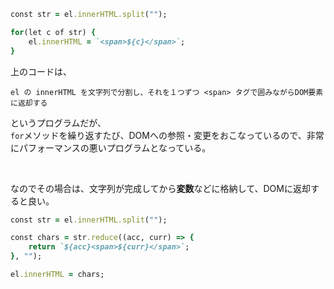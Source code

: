 

```rb
const str = el.innerHTML.split("");

for(let c of str) {
    el.innerHTML = `<span>${c}</span>`;
}
```

上のコードは、  

    el の innerHTML を文字列で分割し、それを１つずつ <span> タグで囲みながらDOM要素に返却する  

というプログラムだが、  
`for`メソッドを繰り返すたび、DOMへの参照・変更をおこなっているので、非常にパフォーマンスの悪いプログラムとなっている。  

<br>

なのでその場合は、文字列が完成してから**変数**などに格納して、DOMに返却すると良い。  

```rb
const str = el.innerHTML.split("");

const chars = str.reduce((acc, curr) => {
    return `${acc}<span>${curr}</span>`;
}, "");

el.innerHTML = chars;
```

